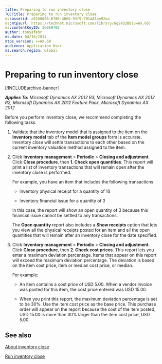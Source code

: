 ```yaml
---
title: Preparing to run inventory close
TOCTitle: Preparing to run inventory close
ms:assetid: e0268068-6780-4060-93f9-791a83ae92ea
ms:mtpsurl: https://technet.microsoft.com/library/Gg243205(v=AX.60)
ms:contentKeyID: 36059703
author: tonyafehr
ms.date: 04/18/2014
mtps_version: v=AX.60
audience: Application User
ms.search.region: Global
---
```


# Preparing to run inventory close 


[!INCLUDE[archive-banner](includes/archive-banner.md)]


_**Applies To:** Microsoft Dynamics AX 2012 R3, Microsoft Dynamics AX 2012 R2, Microsoft Dynamics AX 2012 Feature Pack, Microsoft Dynamics AX 2012_

Before you perform inventory close, we recommend completing the following tasks.

1.  Validate that the inventory model that is assigned to the item on the **Inventory model** tab of the **Item model groups** form is accurate. Inventory close will settle transactions to each other based on the current inventory valuation method assigned to the item.

2.  Click **Inventory management** \> **Periodic** \> **Closing and adjustment**. Click **Close procedure**, then **1. Check open quantities**. This report will print a list of inventory transactions that will remain open after the inventory close is performed.
    
    For example, you have an item that includes the following transactions:
    
      - Inventory physical receipt for a quantity of 10
    
      - Inventory financial issue for a quantity of 3
    
    In this case, the report will show an open quantity of 3 because this financial issue cannot be settled to any transactions.
    
    The **Open quantity** report also includes a **Show receipts** option that lets you view all the physical receipts posted for an item and all the open quantities that will remain after an inventory close for the date specified.

3.  Click **Inventory management** \> **Periodic** \> **Closing and adjustment**. Click **Close procedure**, then **2. Check cost prices**. This report lets you enter a maximum deviation percentage. Items that appear on this report will exceed the maximum deviation percentage. The deviation is based on the item cost price, item or median cost price, or median.
    
    For example:
    
      - An item contains a cost price of USD 5.00. When a vendor invoice was posted for this item, the cost price entered was USD 15.00.
    
      - When you print this report, the maximum deviation percentage is set to be 30%. Use the item cost price as the base price. This purchase order will appear on the report because the cost of the item posted, USD 15.00 is more than 30% larger than the item cost price, USD 5.00.

## See also

[About inventory close](about-inventory-close.md)

[Run inventory close](run-inventory-close.md)

  


